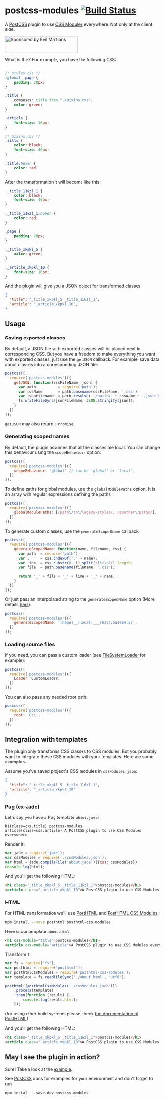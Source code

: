 # postcss-modules [![Build Status][ci-img]][ci]

A [PostCSS] plugin to use [CSS Modules] everywhere. Not only at the client side.

[PostCSS]:      https://github.com/postcss/postcss
[ci-img]:       https://travis-ci.org/css-modules/postcss-modules.svg
[ci]:           https://travis-ci.org/css-modules/postcss-modules
[CSS Modules]:  https://github.com/css-modules/css-modules

<a href="https://evilmartians.com/?utm_source=postcss-modules">
<img src="https://evilmartians.com/badges/sponsored-by-evil-martians.svg" alt="Sponsored by Evil Martians" width="236" height="54">
</a>

What is this? For example, you have the following CSS:

```css

/* styles.css */
:global .page {
    padding: 20px;
}

.title {
    composes: title from "./mixins.css";
    color: green;
}

.article {
    font-size: 16px;
}

/* mixins.css */
.title {
    color: black;
    font-size: 40px;
}

.title:hover {
    color: red;
}

```
After the transformation it will become like this:

```css
._title_116zl_1 {
    color: black;
    font-size: 40px;
}

._title_116zl_1:hover {
    color: red;
}

.page {
    padding: 20px;
}

._title_xkpkl_5 {
    color: green;
}

._article_xkpkl_10 {
    font-size: 16px;
}
```

And the plugin will give you a JSON object for transformed classes:
```json
{
  "title": "_title_xkpkl_5 _title_116zl_1",
  "article": "_article_xkpkl_10",
}
```


## Usage

### Saving exported classes

By default, a JSON file with exported classes will be placed next to corresponding CSS.
But you have a freedom to make everything you want with exported classes, just
use the `getJSON` callback. For example, save data about classes into a corresponding JSON file:

```js
postcss([
  require('postcss-modules')({
    getJSON: function(cssFileName, json) {
      var path          = require('path');
      var cssName       = path.basename(cssFileName, '.css');
      var jsonFileName  = path.resolve('./build/' + cssName + '.json');
      fs.writeFileSync(jsonFileName, JSON.stringify(json));
    }
  })
]);
```

`getJSON` may also return a `Promise`.

### Generating scoped names

By default, the plugin assumes that all the classes are local. You can change
this behaviour using the `scopeBehaviour` option:

```js
postcss([
  require('postcss-modules')({
    scopeBehaviour: 'global' // can be 'global' or 'local',
  })
]);
```

To define paths for global modules, use the `globalModulePaths` option. 
It is an array with regular expressions defining the paths:

```js
postcss([
  require('postcss-modules')({
    globalModulePaths: [/path\/to\/legacy-styles/, /another\/paths/],
  });
]);
```

To generate custom classes, use the `generateScopedName` callback:

```js
postcss([
  require('postcss-modules')({
    generateScopedName: function(name, filename, css) {
      var path  = require('path');
      var i     = css.indexOf('.' + name);
      var line  = css.substr(0, i).split(/[\r\n]/).length;
      var file  = path.basename(filename, '.css');

      return '_' + file + '_' + line + '_' + name;
    }
  })
]);
```

Or just pass an interpolated string to the `generateScopedName` option
(More details [here](https://github.com/webpack/loader-utils#interpolatename)):

```js
postcss([
  require('postcss-modules')({
    generateScopedName: '[name]__[local]___[hash:base64:5]',
  })
]);
```

### Loading source files

If you need, you can pass a custom loader (see [FileSystemLoader] for example):

```js
postcss([
  require('postcss-modules')({
    Loader: CustomLoader,
  })
]);
```

You can also pass any needed root path:
```js
postcss([
  require('postcss-modules')({
    root: 'C:\',
  });
]);
```


## Integration with templates
The plugin only transforms CSS classes to CSS modules.
But you probably want to integrate these CSS modules with your templates.
Here are some examples.

Assume you've saved project's CSS modules in `cssModules.json`:

```json
{
  "title": "_title_xkpkl_5 _title_116zl_1",
  "article": "_article_xkpkl_10"
}
```


### Pug (ex-Jade)
Let's say you have a Pug template `about.jade`:
```jade
h1(class=css.title) postcss-modules
article(class=css.article) A PostCSS plugin to use CSS Modules everywhere
```

Render it:
```js
var jade = require('jade');
var cssModules = require('./cssModules.json');
var html = jade.compileFile('about.jade')({css: cssModules});
console.log(html);
```

And you'll get the following HTML:
```html
<h1 class="_title_xkpkl_5 _title_116zl_1">postcss-modules</h1>
<article class="_article_xkpkl_10">A PostCSS plugin to use CSS Modules everywhere</article>
```


### HTML
For HTML transformation we'll use [PostHTML](https://github.com/posthtml/posthtml) and [PostHTML CSS Modules](https://github.com/maltsev/posthtml-css-modules):
```bash
npm install --save posthtml posthtml-css-modules
```

Here is our template `about.html`:
```html
<h1 css-module="title">postcss-modules</h1>
<article css-module="article">A PostCSS plugin to use CSS Modules everywhere</article>
```

Transform it:
```js
var fs = require('fs');
var posthtml = require('posthtml');
var posthtmlCssModules = require('posthtml-css-modules');
var template = fs.readFileSync('./about.html', 'utf8');

posthtml([posthtmlCssModules('./cssModules.json')])
    .process(template)
    .then(function (result) {
        console.log(result.html);
    });
```
(for using other build systems please check [the documentation of PostHTML](https://github.com/posthtml/posthtml/blob/master/README.md))


And you'll get the following HTML:
```html
<h1 class="_title_xkpkl_5 _title_116zl_1">postcss-modules</h1>
<article class="_article_xkpkl_10">A PostCSS plugin to use CSS Modules everywhere</article>
```


## May I see the plugin in action?
Sure! Take a look at the [example](https://github.com/outpunk/postcss-modules-example).

See [PostCSS] docs for examples for your environment and don't forget to run
```
npm install --save-dev postcss-modules
```

[FileSystemLoader]: https://github.com/css-modules/css-modules-loader-core/blob/master/src/file-system-loader.js
